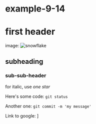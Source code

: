 # example-9-14

# first header

image: ![snowflake]([https://en.wikipedia.org/wiki/Wikipedia:Featured_pictures#/media/File:Snowflake_macro_photography_1.jpg](https://upload.wikimedia.org/wikipedia/commons/d/d7/Snowflake_macro_photography_1.jpg))

## subheading

### sub-sub-header

for italic, use *one star*

Here's some code: `git status`

Another one: `git commit -m 'my message'`

Link to google: ]
